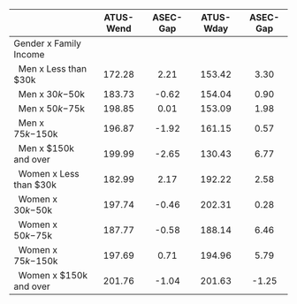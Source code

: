 
|                      |    ATUS-Wend |     ASEC-Gap |    ATUS-Wday |     ASEC-Gap |
| -------------------- | :----------: | :----------: | :----------: | :----------: |
| Gender x Family Income |              |              |              |              |
| &nbsp;&nbsp;Men x Less than $30k |       172.28 |         2.21 |       153.42 |         3.30 |
| &nbsp;&nbsp;Men x $30k-$50k |       183.73 |        -0.62 |       154.04 |         0.90 |
| &nbsp;&nbsp;Men x $50k-$75k |       198.85 |         0.01 |       153.09 |         1.98 |
| &nbsp;&nbsp;Men x $75k-$150k |       196.87 |        -1.92 |       161.15 |         0.57 |
| &nbsp;&nbsp;Men x $150k and over |       199.99 |        -2.65 |       130.43 |         6.77 |
| &nbsp;&nbsp;Women x Less than $30k |       182.99 |         2.17 |       192.22 |         2.58 |
| &nbsp;&nbsp;Women x $30k-$50k |       197.74 |        -0.46 |       202.31 |         0.28 |
| &nbsp;&nbsp;Women x $50k-$75k |       187.77 |        -0.58 |       188.14 |         6.46 |
| &nbsp;&nbsp;Women x $75k-$150k |       197.69 |         0.71 |       194.96 |         5.79 |
| &nbsp;&nbsp;Women x $150k and over |       201.76 |        -1.04 |       201.63 |        -1.25 |

